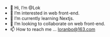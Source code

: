 - 👋 Hi, I’m @Lok
- 👀 I’m interested in web front-end.
- 🌱 I’m currently learning Nextjs.
- 💞️ I’m looking to collaborate on web front-end.
- 📫 How to reach me ... loranbo@163.com

<!---
Topskys/Topskys is a ✨ special ✨ repository because its `README.md` (this file) appears on your GitHub profile.
You can click the Preview link to take a look at your changes.
--->
